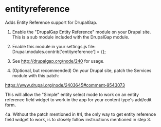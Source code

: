 entityreference
===============

Adds Entity Reference support for DrupalGap.

1. Enable the "DrupalGap Entity Reference" module on your Drupal site.
   This is a sub module included with the DrupalGap module.
2. Enable this module in your settings.js file:
     Drupal.modules.contrib['entityreference'] = {};
3. See http://drupalgap.org/node/240 for usage.

4. (Optional, but recommended) On your Drupal site, patch the Services module
  with this patch:
  
  https://www.drupal.org/node/2403645#comment-9543073

This will allow the "Simple" entity select mode to work on an entity reference
field widget to work in the app for your content type's add/edit form.

4a. Without the patch mentioned in #4, the only way to get entity reference
field widget to work, is to closely follow instructions mentioned in step 3.

